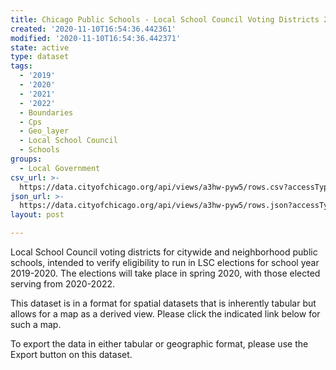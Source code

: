 ```yaml
---
title: Chicago Public Schools - Local School Council Voting Districts 2020-2022
created: '2020-11-10T16:54:36.442361'
modified: '2020-11-10T16:54:36.442371'
state: active
type: dataset
tags:
  - '2019'
  - '2020'
  - '2021'
  - '2022'
  - Boundaries
  - Cps
  - Geo_layer
  - Local School Council
  - Schools
groups:
  - Local Government
csv_url: >-
  https://data.cityofchicago.org/api/views/a3hw-pyw5/rows.csv?accessType=DOWNLOAD
json_url: >-
  https://data.cityofchicago.org/api/views/a3hw-pyw5/rows.json?accessType=DOWNLOAD
layout: post

---
```

Local School Council voting districts for citywide and neighborhood public schools, intended to verify eligibility to run in LSC elections for school year 2019-2020. The elections will take place in spring 2020, with those elected serving from 2020-2022.

​​​​​This dataset is in a forma​​t for spatial datasets that is inherently tabular but allows for a map as a derived view. Please click the indicated link below for such a map.

To export the data in either tabular or geographic format, please use the Export button on this dataset.
